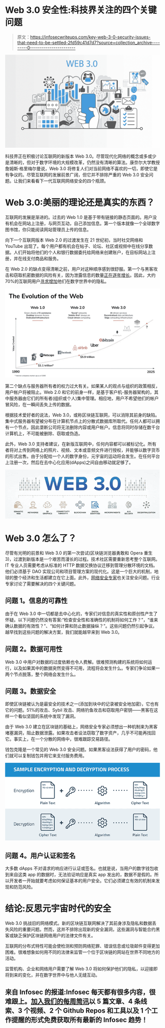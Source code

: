 # Web 3.0 安全性:科技界关注的四个关键问题

> 原文：<https://infosecwriteups.com/key-web-3-0-security-issues-that-need-to-be-settled-2fd59c41d7d7?source=collection_archive---------0----------------------->

![](img/aa7a70073ca511c34d3e241a9e1303a3.png)

科技界正在积极讨论互联网的新版本 Web 3.0。尽管现代化网络的概念或多或少是清晰的，但对于数字环境的大规模改革，仍然没有清晰的算法。康奈尔大学教授詹姆斯·格里梅尔曼说，Web 3.0 将修复人们对当前网络不喜欢的一切，即使它是有争议的。尽管互联网的发展前景广阔，但它并不排除严重的 Web 3.0 安全问题。让我们来看看下一代互联网网络安全的四个瓶颈。

# Web 3.0:美丽的理论还是真实的东西？

互联网的发展是渐进的。过去的 Web 1.0 是基于带有链接的静态页面的。用户没有机会在网站上注册，与网页互动，自己添加信息。第一个版本就像一个全球数字图书馆，你只能阅读网站管理员上传的信息。

向下一个互联网版本 Web 2.0 的过渡发生在 21 世纪初，当时社交网络和 YouTube 出现了。每个用户都有机会在帖子、论坛、社区或视频中在线分享数据。人们开始将他们的个人和银行数据委托给网络来创建账户，在目标网站上注册，并在线支付商品和服务。

在 Web 2.0 的缺点变得清晰之前，用户对这种顺序感到很舒服。第一个与黑客攻击和窃取机密数据的风险有关，因为泄露信息的数量[正在逐年增长](https://www.statista.com/statistics/273550/data-breaches-recorded-in-the-united-states-by-number-of-breaches-and-records-exposed/)。因此，大约 70%的互联网用户[寻求增加](https://www.statista.com/statistics/1122387/internet-users-worldwide-looking-better-ways-protect-privacy/)他们在数字世界中的隐私。

![](img/3d8b69fcddcad270c0a347ad43e7bac9.png)

第二个缺点与服务器所有者的权力过大有关。如果某人的观点与组织的政策相反，用户帐户将被阻止。Web 2.0 和它的前身一样，是基于客户机-服务器架构的，其中服务器由它们的所有者(组织或个人)集中管理。相应地，用户不希望他们的帐户冒风险，在一瞬间丢失上传的数据。

根据技术爱好者的说法，Web 3.0，或称区块链互联网，可以消除其前身的缺陷。集中式服务器有望被分布在计算机节点上的分散式数据库所取代。任何人都可以拥有一个节点，因此垄断公司将无法删除内容或用户帐户。信息将同时存储在数千台计算机上，不可能被删除、窃取或伪造。

此外，Web 3.0 支持者建议，在新版互联网中，任何内容都可以被标记化。所有者将对上传到网络上的照片、视频、文本或音频文件进行授权，并能够以数字货币的形式出售。由于分配给一个人的数字身份，元宇宙的运动将会发生。在任何平台上注册一次，然后在去中心化应用(dApps)之间自由移动就足够了。

![](img/7077884e4744dd65a53311d211401667.png)

# Web 3.0 怎么了？

尽管有光明的前景和 Web 3.0 的第一次尝试(区块链浏览器勇敢和 Opera 重生 3)，过渡到新版本是一个艰苦而漫长的过程。技术社区需要重新思考整个互联网。IT 专业人员需要考虑从标准的 HTTP 数据交换协议迁移到管理分散环境的文档。他们必须基于 DAO 实现公司和项目管理方案的现代化。这是一个巨大的机制，地球的整个经济和生活都建立在它上面。此外，[网络安全专家](https://andersenlab.com/blueprint/cyber-security-essentials-for-smes)也关注安全问题。行业专家讨论了需要解决的四个关键问题。

## 问题 1。信息的可靠性

由于在 Web 3.0 中一切都是去中心化的，专家们对信息的真实性和原创性产生了怀疑。以下问题仍然没有答案:“检查安全性和准确性的机制将如何工作？”，“谁来确认数据的有效性？”、“如何计算和防止数据操纵？”。这些问题仍然引起争议。越早找到这些问题的解决方案，我们就能越早来到 Web 3.0。

## 问题 2。数据可用性

Web 3.0 中用户对数据的过度依赖也令人费解。很难预测构建的系统将如何运行，以及如果其中的数据突然变得不可用，流程将会发生什么。专家们争论如果一两个节点脱落，整个网络会发生什么。

## 问题 3。数据安全

即使区块链被认为是最安全的技术之一(添加到块中的记录被安全地加密)，它也有它的问题。51%的攻击、Sybil 攻击、网络钓鱼攻击和窃取用户密钥——黑客在这样一个看似坚固的系统中发现了漏洞。

由于 Web 3.0 建立在区块链的基础上，网络安全专家必须想出一种机制来为黑客堵塞漏洞，阻止数据泄露。如果攻击者设法窃取了数字资产，几乎不可能再找回它。事实上，在一个分散的网络中，很难跟踪交易路径。

钱包克隆是一个常见的 Web 3.0 安全问题。如果黑客设法获得了用户的密码，他们就可以复制钱包并用它来支付服务费用。

![](img/3adde2ed0f17cf106eb618e2163794ba.png)

## 问题 4。用户认证和签名

大多数 dApps 不对请求的响应进行认证或签名。也就是说，当用户的数字钱包收到来自这类 app 的数据时，无法验证响应是真实 app 发出的，数据不是假的。所以开发者一开始就要考虑如何保证基本的用户安全。它们必须建立有效的机制来发现和防范风险。

# 结论:反思元宇宙时代的安全

Web 3.0 挑战旧的网络模式。新的区块链互联网解决了其前身涉及隐私和数据丢失风险的重要问题。然而，这并不排除出现新的安全漏洞，这些漏洞与智能合约黑客或缺乏保护区块链网络用户的法律文件有关。

互联网的分布式特性可能会使检测和预防网络犯罪、错误信息或垃圾邮件变得更加困难。很难想象如何用不同的法律来监管一个位于区块链的网站在世界不同地方的活动。

监管机构、企业和网络用户需要了解 Web 3.0 将如何保护他们的隐私，以迎接即将到来的变化，并在数字世界中与他人无缝互动。

## 来自 Infosec 的报道:Infosec 每天都有很多内容，很难跟上。[加入我们的每周简讯](https://weekly.infosecwriteups.com/)以 5 篇文章、4 条线索、3 个视频、2 个 Github Repos 和工具以及 1 个工作提醒的形式免费获取所有最新的 Infosec 趋势！
